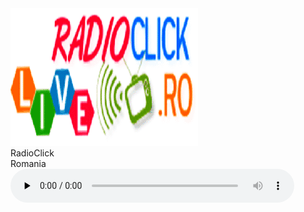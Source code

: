 
<html>
<head>
<title>Asculta RadioClick Romania</title>
<link href="radio.css" rel="stylesheet"> 
</head>
  <body>
<div class='player'>
   <img src='rcr.png'/>
   <div class='info'>
    <div class='name'>RadioClick</div>
    <div class='singer'>Romania</div>
  </div>
  <div class='btns'>
    <div class="iconfont play-pause icon-play"></div>
    <div class="iconfont next icon-next"></div>
  </div>
  <div class='progress'>
    
  </div>
</div>
<table class="center">
<audio id="stream" controls="" preload="none" autoplay="" style="width: 90%;">
<source src="http://live.radioclick.ro:8008/;" type="audio/mpeg">
</audio>
<script type="text/javascript">
var audio = document.getElementById('stream');
audio.volume = 0.5;
</script>
</table
  </div>
</body>
</html>
